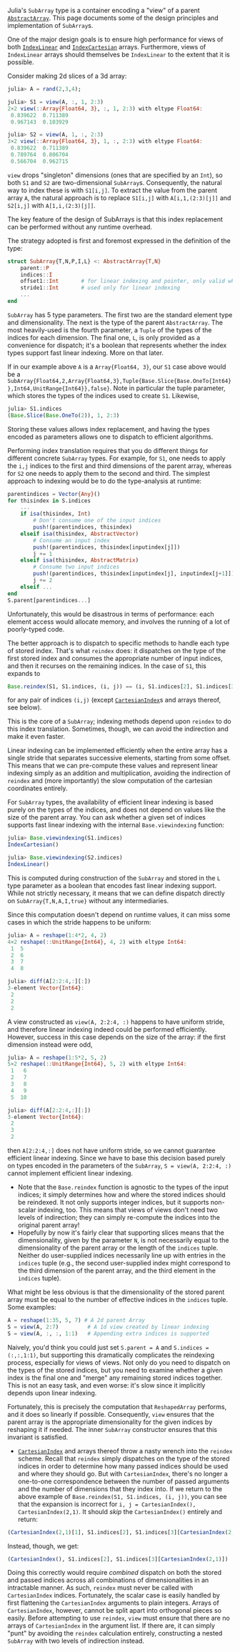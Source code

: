 Julia's `SubArray` type is a container encoding a "view" of a parent [`AbstractArray`](https://docs.julialang.org/../../base/arrays/#Core.AbstractArray). This page documents some of the design principles and implementation of `SubArray`s.

One of the major design goals is to ensure high performance for views of both [`IndexLinear`](https://docs.julialang.org/../../base/arrays/#Base.IndexLinear) and [`IndexCartesian`](https://docs.julialang.org/../../base/arrays/#Base.IndexCartesian) arrays. Furthermore, views of `IndexLinear` arrays should themselves be `IndexLinear` to the extent that it is possible.

Consider making 2d slices of a 3d array:


```julia
julia> A = rand(2,3,4);

julia> S1 = view(A, :, 1, 2:3)
2×2 view(::Array{Float64, 3}, :, 1, 2:3) with eltype Float64:
 0.839622  0.711389
 0.967143  0.103929

julia> S2 = view(A, 1, :, 2:3)
3×2 view(::Array{Float64, 3}, 1, :, 2:3) with eltype Float64:
 0.839622  0.711389
 0.789764  0.806704
 0.566704  0.962715
```
`view` drops "singleton" dimensions (ones that are specified by an `Int`), so both `S1` and `S2` are two-dimensional `SubArray`s. Consequently, the natural way to index these is with `S1[i,j]`. To extract the value from the parent array `A`, the natural approach is to replace `S1[i,j]` with `A[i,1,(2:3)[j]]` and `S2[i,j]` with `A[1,i,(2:3)[j]]`.

The key feature of the design of SubArrays is that this index replacement can be performed without any runtime overhead.

The strategy adopted is first and foremost expressed in the definition of the type:


```julia
struct SubArray{T,N,P,I,L} <: AbstractArray{T,N}
    parent::P
    indices::I
    offset1::Int       # for linear indexing and pointer, only valid when L==true
    stride1::Int       # used only for linear indexing
    ...
end
```
`SubArray` has 5 type parameters. The first two are the standard element type and dimensionality. The next is the type of the parent `AbstractArray`. The most heavily-used is the fourth parameter, a `Tuple` of the types of the indices for each dimension. The final one, `L`, is only provided as a convenience for dispatch; it's a boolean that represents whether the index types support fast linear indexing. More on that later.

If in our example above `A` is a `Array{Float64, 3}`, our `S1` case above would be a `SubArray{Float64,2,Array{Float64,3},Tuple{Base.Slice{Base.OneTo{Int64}},Int64,UnitRange{Int64}},false}`. Note in particular the tuple parameter, which stores the types of the indices used to create `S1`. Likewise,


```julia
julia> S1.indices
(Base.Slice(Base.OneTo(2)), 1, 2:3)
```
Storing these values allows index replacement, and having the types encoded as parameters allows one to dispatch to efficient algorithms.

Performing index translation requires that you do different things for different concrete `SubArray` types. For example, for `S1`, one needs to apply the `i,j` indices to the first and third dimensions of the parent array, whereas for `S2` one needs to apply them to the second and third. The simplest approach to indexing would be to do the type-analysis at runtime:


```julia
parentindices = Vector{Any}()
for thisindex in S.indices
    ...
    if isa(thisindex, Int)
        # Don't consume one of the input indices
        push!(parentindices, thisindex)
    elseif isa(thisindex, AbstractVector)
        # Consume an input index
        push!(parentindices, thisindex[inputindex[j]])
        j += 1
    elseif isa(thisindex, AbstractMatrix)
        # Consume two input indices
        push!(parentindices, thisindex[inputindex[j], inputindex[j+1]])
        j += 2
    elseif ...
end
S.parent[parentindices...]
```
Unfortunately, this would be disastrous in terms of performance: each element access would allocate memory, and involves the running of a lot of poorly-typed code.

The better approach is to dispatch to specific methods to handle each type of stored index. That's what `reindex` does: it dispatches on the type of the first stored index and consumes the appropriate number of input indices, and then it recurses on the remaining indices. In the case of `S1`, this expands to


```julia
Base.reindex(S1, S1.indices, (i, j)) == (i, S1.indices[2], S1.indices[3][j])
```
for any pair of indices `(i,j)` (except [`CartesianIndex`](https://docs.julialang.org/../../base/arrays/#Base.IteratorsMD.CartesianIndex)s and arrays thereof, see below).

This is the core of a `SubArray`; indexing methods depend upon `reindex` to do this index translation. Sometimes, though, we can avoid the indirection and make it even faster.

Linear indexing can be implemented efficiently when the entire array has a single stride that separates successive elements, starting from some offset. This means that we can pre-compute these values and represent linear indexing simply as an addition and multiplication, avoiding the indirection of `reindex` and (more importantly) the slow computation of the cartesian coordinates entirely.

For `SubArray` types, the availability of efficient linear indexing is based purely on the types of the indices, and does not depend on values like the size of the parent array. You can ask whether a given set of indices supports fast linear indexing with the internal `Base.viewindexing` function:


```julia
julia> Base.viewindexing(S1.indices)
IndexCartesian()

julia> Base.viewindexing(S2.indices)
IndexLinear()
```
This is computed during construction of the `SubArray` and stored in the `L` type parameter as a boolean that encodes fast linear indexing support. While not strictly necessary, it means that we can define dispatch directly on `SubArray{T,N,A,I,true}` without any intermediaries.

Since this computation doesn't depend on runtime values, it can miss some cases in which the stride happens to be uniform:


```julia
julia> A = reshape(1:4*2, 4, 2)
4×2 reshape(::UnitRange{Int64}, 4, 2) with eltype Int64:
 1  5
 2  6
 3  7
 4  8

julia> diff(A[2:2:4,:][:])
3-element Vector{Int64}:
 2
 2
 2
```
A view constructed as `view(A, 2:2:4, :)` happens to have uniform stride, and therefore linear indexing indeed could be performed efficiently. However, success in this case depends on the size of the array: if the first dimension instead were odd,


```julia
julia> A = reshape(1:5*2, 5, 2)
5×2 reshape(::UnitRange{Int64}, 5, 2) with eltype Int64:
 1   6
 2   7
 3   8
 4   9
 5  10

julia> diff(A[2:2:4,:][:])
3-element Vector{Int64}:
 2
 3
 2
```
then `A[2:2:4,:]` does not have uniform stride, so we cannot guarantee efficient linear indexing. Since we have to base this decision based purely on types encoded in the parameters of the `SubArray`, `S = view(A, 2:2:4, :)` cannot implement efficient linear indexing.

* Note that the `Base.reindex` function is agnostic to the types of the input indices; it simply determines how and where the stored indices should be reindexed. It not only supports integer indices, but it supports non-scalar indexing, too. This means that views of views don't need two levels of indirection; they can simply re-compute the indices into the original parent array!
* Hopefully by now it's fairly clear that supporting slices means that the dimensionality, given by the parameter `N`, is not necessarily equal to the dimensionality of the parent array or the length of the `indices` tuple. Neither do user-supplied indices necessarily line up with entries in the `indices` tuple (e.g., the second user-supplied index might correspond to the third dimension of the parent array, and the third element in the `indices` tuple).

What might be less obvious is that the dimensionality of the stored parent array must be equal to the number of effective indices in the `indices` tuple. Some examples:


```julia
A = reshape(1:35, 5, 7) # A 2d parent Array
S = view(A, 2:7)         # A 1d view created by linear indexing
S = view(A, :, :, 1:1)   # Appending extra indices is supported
```
Naively, you'd think you could just set `S.parent = A` and `S.indices = (:,:,1:1)`, but supporting this dramatically complicates the reindexing process, especially for views of views. Not only do you need to dispatch on the types of the stored indices, but you need to examine whether a given index is the final one and "merge" any remaining stored indices together. This is not an easy task, and even worse: it's slow since it implicitly depends upon linear indexing.

Fortunately, this is precisely the computation that `ReshapedArray` performs, and it does so linearly if possible. Consequently, `view` ensures that the parent array is the appropriate dimensionality for the given indices by reshaping it if needed. The inner `SubArray` constructor ensures that this invariant is satisfied.
* [`CartesianIndex`](https://docs.julialang.org/../../base/arrays/#Base.IteratorsMD.CartesianIndex) and arrays thereof throw a nasty wrench into the `reindex` scheme. Recall that `reindex` simply dispatches on the type of the stored indices in order to determine how many passed indices should be used and where they should go. But with `CartesianIndex`, there's no longer a one-to-one correspondence between the number of passed arguments and the number of dimensions that they index into. If we return to the above example of `Base.reindex(S1, S1.indices, (i, j))`, you can see that the expansion is incorrect for `i, j = CartesianIndex(), CartesianIndex(2,1)`. It should *skip* the `CartesianIndex()` entirely and return:


```julia
(CartesianIndex(2,1)[1], S1.indices[2], S1.indices[3][CartesianIndex(2,1)[2]])
```
Instead, though, we get:


```julia
(CartesianIndex(), S1.indices[2], S1.indices[3][CartesianIndex(2,1)])
```
Doing this correctly would require *combined* dispatch on both the stored and passed indices across all combinations of dimensionalities in an intractable manner. As such, `reindex` must never be called with `CartesianIndex` indices. Fortunately, the scalar case is easily handled by first flattening the `CartesianIndex` arguments to plain integers. Arrays of `CartesianIndex`, however, cannot be split apart into orthogonal pieces so easily. Before attempting to use `reindex`, `view` must ensure that there are no arrays of `CartesianIndex` in the argument list. If there are, it can simply "punt" by avoiding the `reindex` calculation entirely, constructing a nested `SubArray` with two levels of indirection instead.



